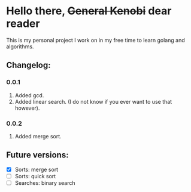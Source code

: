# Hello there, ~~General Kenobi~~ dear reader
This is my personal project I work on in my free time
to learn golang and algorithms.

## Changelog:
### 0.0.1
1. Added gcd.
2. Added linear search. (I do not know if you ever want to use that however).
### 0.0.2
1. Added merge sort.


## Future versions:
- [x] Sorts: merge sort
- [ ] Sorts: quick sort
- [ ] Searches: binary search
